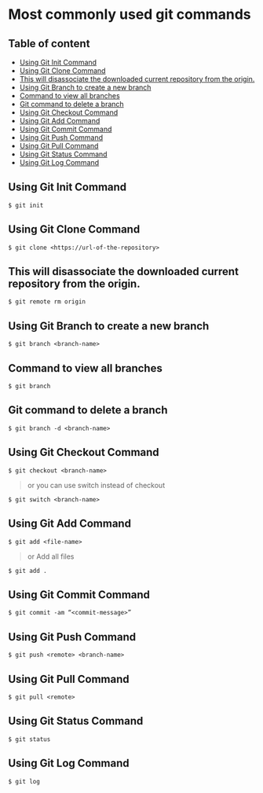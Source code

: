 # Most commonly used git commands

## Table of content

- [Using Git Init Command](###using-git-init-command)
- [Using Git Clone Command](#using-git-clone-command)
- [This will disassociate the downloaded current repository from the origin.](#this-will-disassociate-the-downloaded-current-repository-from-the-origin)
- [Using Git Branch to create a new branch](#using-git-branch-to-create-a-new-branch)
- [Command to view all branches](#command-to-view-all-branches)
- [Git command to delete a branch](#git-command-to-delete-a-branch)
- [Using Git Checkout Command](#using-git-checkout-command)
- [Using Git Add Command](#using-git-add-command)
- [Using Git Commit Command](#using-git-commit-command)
- [Using Git Push Command](#using-git-push-command)
- [Using Git Pull Command](#using-git-pull-command)
- [Using Git Status Command](#using-git-status-command)
- [Using Git Log Command](#using-git-log-command)

## Using Git Init Command

    $ git init

## Using Git Clone Command

    $ git clone <https://url-of-the-repository>

## This will disassociate the downloaded current repository from the origin.

    $ git remote rm origin

## Using Git Branch to create a new branch

    $ git branch <branch-name>

## Command to view all branches

    $ git branch

## Git command to delete a branch

    $ git branch -d <branch-name>

## Using Git Checkout Command

    $ git checkout <branch-name>

> or you can use switch instead of checkout

    $ git switch <branch-name>

## Using Git Add Command

    $ git add <file-name>

> or Add all files

    $ git add .

## Using Git Commit Command

    $ git commit -am “<commit-message>”

## Using Git Push Command

    $ git push <remote> <branch-name>

## Using Git Pull Command

    $ git pull <remote>

## Using Git Status Command

    $ git status

## Using Git Log Command

    $ git log
